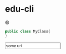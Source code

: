 # edu-cli

:smile:


```java
public class MyClass{
}
````
<input type="text" value="some url" class="js-url-input">
<copy-button target-element=".js-url-input"><i class="fa fa-download"></i></copy-button>
